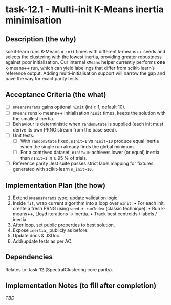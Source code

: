 # task-12.1 - Multi-init K-Means inertia minimisation

## Description (the why)

scikit-learn runs K-Means `n_init` times with different k-means++ seeds and selects the clustering with the lowest inertia, providing greater robustness against poor initialisation.  Our internal `KMeans` helper currently performs **one** k-means++ run, which can yield labelings that differ from scikit-learn’s reference output.  Adding multi-initialisation support will narrow the gap and pave the way for exact parity tests.

## Acceptance Criteria (the what)

- [ ] `KMeansParams` gains optional `nInit` (int ≥ 1, default 10).
- [ ] `KMeans` runs k-means++ initialisation `nInit` times, keeps the solution with the smallest inertia.
- [ ] Behaviour is deterministic when `randomState` is supplied (each init must derive its own PRNG stream from the base seed).
- [ ] Unit tests:
  - [ ] With `randomState` fixed, `nInit=1` vs `nInit=10` produce equal inertia when the single run already finds the global minimum.
  - [ ] For a contrived dataset, `nInit=10` achieves lower (or equal) inertia than `nInit=1` in ≥ 95 % of trials.
- [ ] Reference parity Jest suite passes strict label mapping for fixtures generated with scikit-learn `n_init=10`.

## Implementation Plan (the how)

1. Extend `KMeansParams` type; update validation logic.
2. Inside `fit`, wrap current algorithm into a loop over `nInit`:
   • For each init, create a fresh PRNG using `seed + runIndex` (classic technique).
   • Run k-means++, Lloyd iterations → inertia.
   • Track best centroids / labels / inertia.
3. After loop, set public properties to best solution.
4. Expose `inertia_` publicly as before.
5. Update docs & JSDoc.
6. Add/update tests as per AC.

## Dependencies

Relates to: task-12 (SpectralClustering core parity).

## Implementation Notes (to fill after completion)

*TBD*

